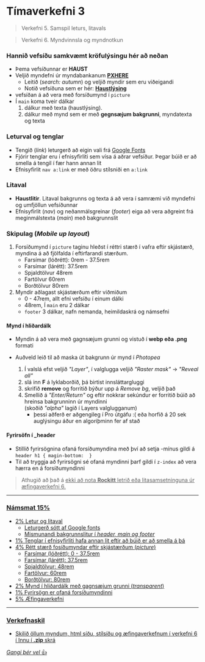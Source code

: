 # Tímaverkefni 3

> Verkefni 5. Samspil leturs, litavals 

> Verkefni 6. Myndvinnsla og myndnotkun

### Hannið vefsíðu samkvæmt kröfulýsingu hér að neðan

- Þema vefsíðunnar er **HAUST**
- Veljið myndefni úr myndabankanum **[PXHERE](https://pxhere.com/)**
  - Leitið (_search: autumn_) og veljið myndir sem eru viðeigandi
  - Notið vefsíðuna sem er hér: **[Haustlýsing](index.html)**
- vefsíðan á að vera með forsíðumynd í ` picture `
- Í ` main ` koma tveir dálkar 
	1. dálkur með texta (haustlýsing).  
	2. dálkur með mynd sem er með **gegnsæjum bakgrunni**, myndatexta og texta


### Leturval og tenglar

-  Tengið (_link_) leturgerð að eigin vali frá [Google Fonts](https://fonts.google.com/) 
-  Fjórir tenglar eru í efnisyfirliti sem vísa á aðrar vefsíður. Þegar búið er að smella á tengil í fær hann annan lit
- Efnisyfirlit `nav a:link` er með öðru stílsniði en `a:link`

### Litaval

- **Haustlitir**. Litaval bakgrunns og texta á að vera í samræmi við myndefni og umfjöllun vefsíðunnar
- Efnisyfirlit (_nav_) og neðanmálsgreinar (_footer_) eiga að vera aðgreint frá meginmálstexta (_main_) með bakgrunnslit

### Skipulag (_Mobile up layout_)

1.  Forsíðumynd í `picture` taginu hleðst í réttri stærð í vafra eftir skjástærð, myndina á að fjölfalda í eftirfarandi stærðum. 
    -   Farsímar (lóðrétt): 0rem - 37.5rem
	-   Farsímar (lárétt): 37.5rem
	- Spjaldtölvur 48rem
    - Fartölvur 60rem
	- Borðtölvur 80rem
2.  Myndir aðlagast skjástærðum eftir viðmiðum
	- 0 - 47rem, allt efni vefsíðu í einum dálki
	- 48rem, Í ` main ` eru 2 dálkar 
    - ` footer ` 3 dálkar, nafn nemanda, heimildaskrá og námsefni 

#### Mynd í hliðardálk

* Myndin á að vera með gagnsæjum grunni og vistuð í **webp eða .png** formati

* Auðveld leið til að maska út bakgrunn úr mynd í _Photopea_
    1. Í valslá efst veljið _"Layer"_, í valglugga veljið _"Raster mask"_ -> _"Reveal all"_
    2. slá inn **F** á lyklaborðið, þá birtist innsláttargluggi
    3. skrifið **remove** og forritið býður upp á _Remove bg_, veljið það
    4. Smellið á _"Enter/Return"_ og eftir nokkrar sekúndur er forritið búið að hreinsa bakgrunninn úr myndinni <br>(skoðið _"alpha"_ lagið í Layers valglugganum)
		* þessi aðferð er aðgengileg í Pro útgáfu :( eða horfið á 20 sek auglýsingu áður en algoriþminn fer af stað

#### Fyrirsöfn í _header

* Stillið fyrirsögnina ofaná forsíðumyndina með því að setja -mínus gildi á `header h1 { magin-bottom:  }` 
* Til að tryggja að fyrirsögni sé ofaná myndinni þarf gildi í `z-index` að vera hærra en á forsíðumyndinni 

> Athugið að það á <u>ekki<u> að nota **Rockitt** letrið eða litasamsetninguna úr æfingaverkefni 6.

---

### Námsmat  15%

-   2% Letur og litaval 
	-	Leturgerð sótt af Google fonts
	-	Mismunandi bakgrunnslitur í _header, main og footer_
-   1% Tenglar í efnisyfirliti hafa annan lit eftir að búið er að smella á þá
-   4% Rétt stærð fosíðumyndar eftir skjástærðum (_picture_)
	-   Farsímar (lóðrétt): 0 - 37.5rem
	-   Farsímar (lárétt): 37.5rem
	-   Spjaldtölvur: 48rem 
	-   Fartölvur: 60rem 
    -   Borðtölvur: 80rem 
-   2% Mynd í hliðardálk með gagnsæjum grunni (_transparent_)
-   1% Fyrirsögn er ofaná forsíðumyndinni
- 5% Æfingaverkefni

---

### Verkefnaskil

-   Skilið öllum myndum, html síðu, stílsíðu og æfingaverkefnum í verkefni 6 í Innu í **.zip** skrá

*Gangi þér vel* 👍
